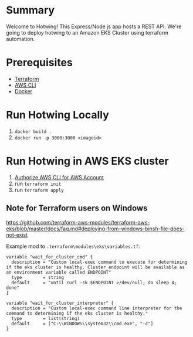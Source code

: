 # Summary
Welcome to Hotwing! This Express/Node js app hosts a REST API. We're going to deploy hotwing to an Amazon EKS Cluster using terraform automation. 

# Prerequisites
* [Terraform](https://www.terraform.io/downloads.html)
* [AWS CLI](https://aws.amazon.com/cli/)
* [Docker](https://www.docker.com/products/docker-desktop)


# Run Hotwing Locally
1. `docker build .`
1. `docker run -p 3000:3000 <imageid>`

# Run Hotwing in AWS EKS cluster
1. [Authorize AWS CLI for AWS Account](https://docs.aws.amazon.com/cli/latest/userguide/cli-configure-quickstart.html)
1. run `terraform init`
1. run `terraform apply`

## Note for Terraform users on Windows
https://github.com/terraform-aws-modules/terraform-aws-eks/blob/master/docs/faq.md#deploying-from-windows-binsh-file-does-not-exist

Example mod to `.terraform\modules\eks\variables.tf`:
```
variable "wait_for_cluster_cmd" {
  description = "Custom local-exec command to execute for determining if the eks cluster is healthy. Cluster endpoint will be available as an environment variable called ENDPOINT"
  type        = string
  default     = "until curl -sk $ENDPOINT >/dev/null; do sleep 4; done"
}

variable "wait_for_cluster_interpreter" {
  description = "Custom local-exec command line interpreter for the command to determining if the eks cluster is healthy."
  type        = list(string)
  default     = ["C:\\WINDOWS\\system32\\cmd.exe", "-c"]
}
```
